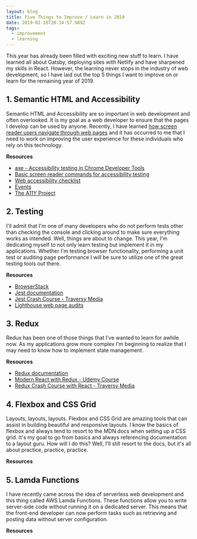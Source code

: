 ```yaml
---
layout: blog
title: Five Things to Improve / Learn in 2019
date: 2019-02-16T20:34:57.989Z
tags:
  - improvement
  - learning
---
```

This year has already been filled with exciting new stuff to learn. I have learned all about Gatsby, deploying sites with Netlify and have sharpened my skills in React. However, the learning never stops in the industry of web development, so I have laid out the top 5 things I want to improve on or learn for the remaining year of 2019.

## 1. Semantic HTML and Accessibility

Semantic HTML and Accessibility are so important in web development and often overlooked. It is my goal as a web developer to ensure that the pages I develop can be used by anyone. Recently, I have learned [how screen reader users navigate through web pages](https://www.smashingmagazine.com/2019/02/accessibility-webinar/) and it has occurred to me that I need to work on improving the user experience for these individuals who rely on this technology.

**Resources**

* [axe - Accessibility testing in Chrome Developer Tools](https://chrome.google.com/webstore/detail/axe/lhdoppojpmngadmnindnejefpokejbdd?hl=en-US)
* [Basic screen reader commands for accessibility testing](https://developer.paciellogroup.com/blog/2015/01/basic-screen-reader-commands-for-accessibility-testing/)
* [Web accessibility checklist](https://a11yproject.com/checklist)
* [Events](https://a11yproject.com/events)
* [The A11Y Project](https://a11yproject.com/)

## 2. Testing

I'll admit that I'm one of many developers who do not perform tests other than checking the console and clicking around to make sure everything works as intended. Well, things are about to change. This year, I'm dedicating myself to not only learn testing but implement it in my applications. Whether I'm testing browser functionality, performing a unit test or auditing page performance I will be sure to utilize one of the great testing tools out there.

**Resources**

* [BrowserStack](https://www.browserstack.com/)
* [Jest documentation](https://jestjs.io/docs/en/getting-started)
* [Jest Crash Course - Traversy Media](https://www.youtube.com/watch?v=7r4xVDI2vho)
* [Lighthouse web page audits](https://developers.google.com/web/tools/lighthouse/)

## 3. Redux

Redux has been one of those things that I've wanted to learn for awhile now. As my applications grow more complex I'm beginning to realize that I may need to know how to implement state management. 

**Resources**

* [Redux documentation](https://redux.js.org/introduction/getting-started)
* [Modern React with Redux - Udemy Course](https://www.udemy.com/react-redux/)
* [Redux Crash Course with React - Traversy Media](https://www.youtube.com/watch?v=93p3LxR9xfM)

## 4. Flexbox and CSS Grid

Layouts, layouts, layouts. Flexbox and CSS Grid are amazing tools that can assist in building beautiful and responsive layouts. I know the basics of flexbox and always tend to resort to the MDN docs when setting up a CSS grid. It's my goal to go from basics and always referencing documentation to a layout guru. How will I do this? Well, I'll still resort to the docs, but it's all about practice, practice, practice.

**Resources**

## 5. Lamda Functions

I have recently came across the idea of serverless web development and this thing called AWS Lamda Functions. These functions allow you to write server-side code without running it on a dedicated server. This means that the front-end developer can now perform tasks such as retrieving and posting data without server configuration.

**Resources**
